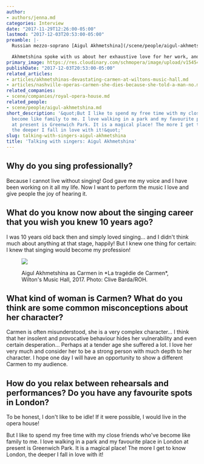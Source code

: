 ```yaml
---
author:
- authors/jenna.md
categories: Interview
date: "2017-11-29T12:26:00-05:00"
lastmod: "2017-12-03T20:53:00-05:00"
preamble: |-
  Russian mezzo-soprano [Aigul Akhmetshina](/scene/people/aigul-akhmetshina/) is in the middle of her first season as a Jette Parker Young Artist at the Royal Opera House. In last month's production of *La tragédie de Carmen* at Wilton's Music Hall, Akhmetshina gave a ["devastating" performance](/akhmetshinas-devastating-carmen-at-wiltons-music-hall/) of the title role; later this season, she's set to sing Mercédès in Barrie Kosky's production of *Carmen*, and Sonyetka in Richard Jones' critically acclaimed production of *Lady Macbeth of Mtsensk*.

  Akhmetshina spoke with us about her exhaustive love for her work, and her own opinions on that iconic figure on every mezzo's mind, Carmen.
primary_image: https://res.cloudinary.com/schmopera/image/upload/v1545409169/media/webhook-uploads/1512351647298/2017-12-02---Aigul-Akhmentshina.jpg.jpg
publishDate: "2017-12-03T20:53:00-05:00"
related_articles:
- articles/akhmetshinas-devastating-carmen-at-wiltons-music-hall.md
- articles/nashville-operas-carmen-she-dies-because-she-told-a-man-no.md
related_companies:
- scene/companies/royal-opera-house.md
related_people:
- scene/people/aigul-akhmetshina.md
short_description: '&quot;But I like to spend my free time with my close friends who&#039;ve
  become like family to me. I love walking in a park and my favourite place in London
  at present is Greenwich Park. It is a magical place! The more I get to know London,
  the deeper I fall in love with it!&quot;'
slug: talking-with-singers-aigul-akhmetshina
title: 'Talking with singers: Aigul Akhmetshina'
---
```


## Why do you sing professionally?

Because I cannot live without singing! God gave me my voice and I have been working on it all my life. Now I want to perform the music I love and give people the joy of hearing it.

## What do you know now about the singing career that you wish you knew 10 years ago?

I was 10 years old back then and simply loved singing… and I didn't think much about anything at that stage, happily! But I knew one thing for certain: I knew that singing would become my profession!

<figure data-type="image">

![](https://res.cloudinary.com/schmopera/image/upload/v1545409169/media/webhook-uploads/1512352347711/2017-11-06---Aigul-Akhmetshina-as-CARMEN--ROH.-PHOTO-BY-CLIVE-BARDA-7.jpg.jpg)
<figcaption>Aigul Akhmetshina as Carmen in *La tragédie de Carmen*, Wilton's Music Hall, 2017. Photo: Clive Barda/ROH.</figcaption>
</figure>

## What kind of woman is Carmen? What do you think are some common misconceptions about her character?

Carmen is often misunderstood, she is a very complex character… I think that her insolent and provocative behaviour hides her vulnerability and even certain desperation… Perhaps at a tender age she suffered a lot. I love her very much and consider her to be a strong person with much depth to her character. I hope one day I will have an opportunity to show a different Carmen to my audience.

## How do you relax between rehearsals and performances? Do you have any favourite spots in London?

To be honest, I don't like to be idle! If it were possible, I would live in the opera house!

But I like to spend my free time with my close friends who've become like family to me. I love walking in a park and my favourite place in London at present is Greenwich Park. It is a magical place! The more I get to know London, the deeper I fall in love with it!
